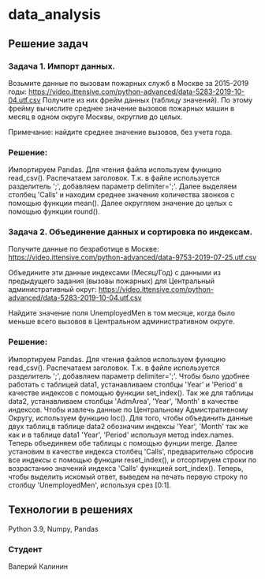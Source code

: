 # data_analysis


## Решение задач
### Задача 1. Импорт данных.

Возьмите данные по вызовам пожарных служб в Москве за 2015-2019 годы:
https://video.ittensive.com/python-advanced/data-5283-2019-10-04.utf.csv
Получите из них фрейм данных (таблицу значений). По этому фрейму вычислите
среднее значение вызовов пожарных машин в месяц в одном округе Москвы,
округлив до целых.

Примечание: найдите среднее значение вызовов, без учета года.

### Решение:

Импортируем Pandas. Для чтения файла используем функцию read_csv().
Распечатаем заголовок. Т.к. в файле используется разделитель ';',
добавляем параметр delimiter=';'. Далее выделяем столбец 'Calls' и находим
среднее значение количества звонков с помощью функции mean(). Далее
округляем значение до целых с помощью функции round().

### Задача 2. Объединение данных и сортировка по индексам.

Получите данные по безработице в Москве:
https://video.ittensive.com/python-advanced/data-9753-2019-07-25.utf.csv

Объедините эти данные индексами (Месяц/Год) с данными из предыдущего
задания (вызовы пожарных) для Центральный административный округ:
https://video.ittensive.com/python-advanced/data-5283-2019-10-04.utf.csv

Найдите значение поля UnemployedMen в том месяце, когда было меньше всего
вызовов в Центральном административном округе.

### Решение:

Импортируем Pandas. Для чтения файлов используем функцию read_csv().
Распечатаем заголовок. Т.к. в файле используется разделитель ';',
добавляем параметр delimiter=';'.
Чтобы было удобнее работать с таблицей data1, устанавливаем столбцы
'Year' и 'Period' в качестве индексов с помощью функции set_index().
Так же для таблицы data2, устанавливаем столбцы 'AdmArea', 'Year', 'Month'
в качестве индексов. Чтобы извлечь данные по Центральному Адмистративному
Округу, используем функцию loc(). Для того, чтобы объединить данные двух
таблиц,в таблице data2 обозначим индексы 'Year', 'Month' так же как и в
таблице data1 'Year', 'Period' используя метод index.names. Теперь
объединяем обе таблицы с помощью фунции merge. Далее установим в качестве
индекса столбец 'Calls', предварительно сбросив все индексы с помощью
функции reset_index(), и отсортируем строки по возрастанию значений индекса
'Calls' функцией sort_index(). Теперь, чтобы выделить искомый ответ,
выведем на печать первую строку по столбцу 'UnemployedMen',
используя срез [0:1].

## Технологии в решениях
Python 3.9,
Numpy,
Pandas


### Студент
Валерий Калинин